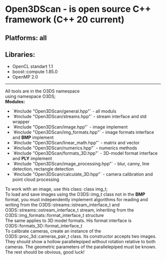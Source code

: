 <h1>Open3DScan - is open source C++ framework (C++ 20 current)</h1>
<h2>Platforms: all</h2>
<h2>Libraries:</h2>
<ul>
  <li>OpenCL standart 1.1</li>
  <li>boost::compute 1.85.0</li>
  <li>OpenMP 2.0</li>
</ul>
<hr>
All tools are in the O3DS namespace<br>
using namespace O3DS;<br>
<b>Modules:</b>
<ul>
  <li> `#include "Open3DScan/general.hpp"` - all moduls</li>
  <li> `#include "Open3DScan/streams.hpp"` - stream interface and std wrapper</li>
  <li> `#include "Open3DScan/image.hpp"` - image implement</li>
  <li> `#include "Open3DScan/img_formats.hpp"` - image formats interface and <b>BMP</b> implement</li>
  <li> `#include "Open3DScan/linear_math.hpp"` - matrix and vector</li>
  <li> `#include "Open3DScan/numerics.hpp"` - numerics methods</li>
  <li> `#include "Open3DScan/formats_3D.hpp"` - 3D-model format interface and <b>PLY</b> implement</li>
  <li> `#include "Open3DScan/image_processing.hpp"` - blur, canny, line detection, rectangle detection</li>
  <li> `#include "Open3DScan/calculate_3D.hpp"` - camera calibration and point cloud processing</li>
</ul>
To work with an image, use this class:
class img_t;<br>
To load and save images using the O3DS::img_t class not in the <b>BMP</b> format, you must independently implement algorithms for reading and writing from the O3DS::streams::istream_interface_t and O3DS::streams::ostream_interface_t stream, inheriting from the O3DS::img_formats::format_interface_t structure<br>
The same applies to 3D model formats. His format interface is O3DS::formats_3D::format_interface_t<br>
To calibrate cameras, create an instance of the O3DS::proc_3d::cameras_pair_t class. Its constructor accepts two images. They should show a hollow parallelepiped without rotation relative to both cameras. The geometric parameters of the parallelepiped must be known.<br>
The rest should be obvious, good luck!


